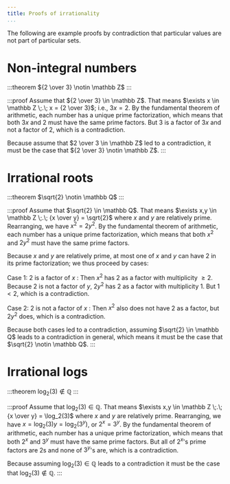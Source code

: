 ```yaml
---
title: Proofs of irrationality
...
```


The following are example proofs by contradiction that particular values are not part of particular sets.

# Non-integral numbers

:::theorem
${2 \over 3} \notin \mathbb Z$ 
:::

:::proof
Assume that ${2 \over 3} \in \mathbb Z$.
That means $\exists x \in \mathbb Z \;.\; x = {2 \over 3}$; i.e., $3 x = 2$.
By the fundamental theorem of arithmetic, each number has a unique prime factorization,
which means that both $3x$ and $2$ must have the same prime factors.
But $3$ is a factor of $3x$ and not a factor of $2$, which is a contradiction.

Because assume that $2 \over 3 \in \mathbb Z$ led to a contradiction, it must be the case that ${2 \over 3} \notin \mathbb Z$.
:::

# Irrational roots

:::theorem
$\sqrt{2} \notin \mathbb Q$
:::

:::proof
Assume that $\sqrt{2} \in \mathbb Q$.
That means $\exists x,y \in \mathbb Z \;.\; {x \over y} = \sqrt{2}$ where $x$ and $y$ are relatively prime.
Rearranging, we have $x^2 = 2 y^2$.
By the fundamental theorem of arithmetic, each number has a unique prime factorization,
which means that both $x^2$ and $2 y^2$ must have the same prime factors.

Because $x$ and $y$ are relatively prime, at most one of $x$ and $y$ can have 2 in its prime factorization; we thus proceed by cases:

Case 1: 2 is a factor of $x$
:   Then $x^2$ has 2 as a factor with multiplicity $\ge 2$.
    Because 2 is not a factor of $y$, $2y^2$ has 2 as a factor with multiplicity $1$.
    But $1 < 2$, which is a contradiction.

Case 2: 2 is not a factor of $x$
:   Then $x^2$ also does not have 2 as a factor, but $2y^2$ does, which is a contradiction.

Because both cases led to a contradiction, assuming $\sqrt{2} \in \mathbb Q$ leads to a contradiction in general, which means it must be the case that $\sqrt{2} \notin \mathbb Q$.
:::

# Irrational logs

:::theorem
$\log_2(3) \notin \mathbb Q$
:::

:::proof
Assume that $\log_2(3) \in \mathbb Q$.
That means $\exists x,y \in \mathbb Z \;.\; {x \over y} = \log_2(3)$ where $x$ and $y$ are relatively prime.
Rearranging, we have $x = \log_2(3) y = \log_2(3^y)$, or $2^x = 3^y$.
By the fundamental theorem of arithmetic, each number has a unique prime factorization,
which means that both $2^x$ and $3^y$ must have the same prime factors. But all of $2^x$'s prime factors are 2s and none of $3^y$'s are, which is a contradiction.

Because assuming $\log_2(3) \in \mathbb Q$ leads to a contradiction it must be the case that $\log_2(3) \notin \mathbb Q$.
:::
